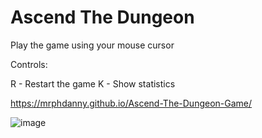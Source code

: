 # Ascend The Dungeon

Play the game using your mouse cursor

Controls:

R - Restart the game
K - Show statistics

https://mrphdanny.github.io/Ascend-The-Dungeon-Game/

![image](https://user-images.githubusercontent.com/47297140/117292693-66d50380-ae68-11eb-8349-a6058e86def2.png)
